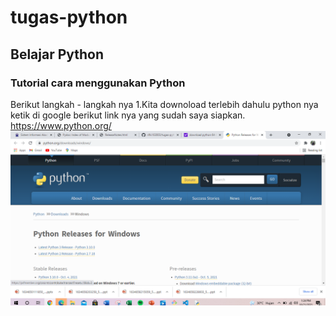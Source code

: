 # tugas-python
## Belajar Python

### Tutorial cara menggunakan Python
Berikut langkah - langkah nya
1.Kita downoload terlebih dahulu python nya ketik di google berikut link nya yang sudah saya siapkan.
    https://www.python.org/
![Gambar 1](screenshot/pp1.PNG)